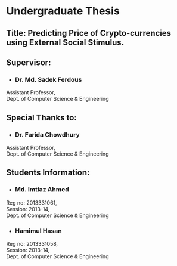 # Undergraduate Thesis
## Title: Predicting Price of Crypto-currencies using External Social Stimulus.

## Supervisor:

- <h3>Dr. Md. Sadek Ferdous</h3>
Assistant Professor,<br>
Dept. of Computer Science & Engineering

## Special Thanks to:

- <h3>Dr. Farida Chowdhury</h3>
Assistant Professor,<br>
Dept. of Computer Science & Engineering

## Students Information:

- <h3>Md. Imtiaz Ahmed</h3>
Reg no: 2013331061,<br>
Session: 2013-14,<br>
Dept. of Computer Science & Engineering

- <h3>Hamimul Hasan</h3>
Reg no: 2013331058,<br>
Session: 2013-14,<br>
Dept. of Computer Science & Engineering
